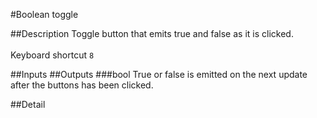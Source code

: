 #Boolean toggle

##Description
Toggle button that emits true and false as it is clicked.<br><br>Keyboard shortcut `8`

##Inputs
##Outputs
###bool
True or false is emitted on the next update after the buttons has been clicked.

##Detail

